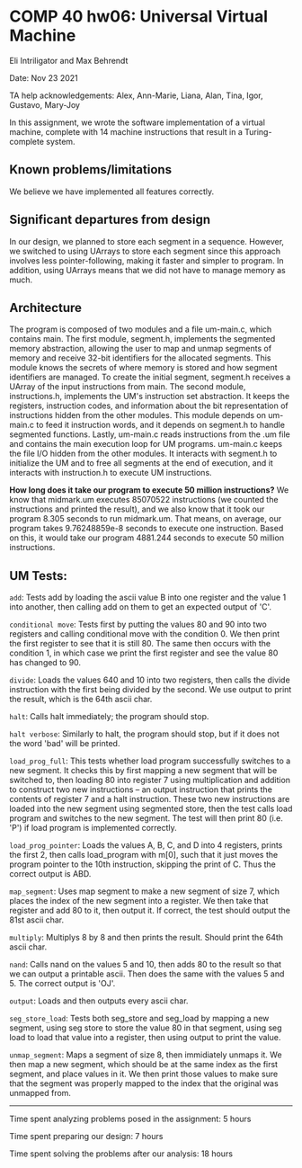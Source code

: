 # COMP 40 hw06: Universal Virtual Machine

Eli Intriligator and Max Behrendt

Date: Nov 23 2021

TA help acknowledgements:
    Alex, Ann-Marie, Liana, Alan, Tina, Igor, Gustavo, Mary-Joy

In this assignment, we wrote the software implementation of a
virtual machine, complete with 14 machine instructions that
result in a Turing-complete system.

## Known problems/limitations

We believe we have implemented all features correctly.

## Significant departures from design

In our design, we planned to store each segment in a sequence. However,
we switched to using UArrays to store each segment since this approach
involves less pointer-following, making it faster and simpler to
program. In addition, using UArrays means that we did not have to
manage memory as much.

## Architecture

The program is composed of two modules and a file um-main.c, which
contains main. The first module, segment.h, implements the segmented
memory abstraction, allowing the user to map and unmap segments of
memory and receive 32-bit identifiers for the allocated segments. This
module knows the secrets of where memory is stored and how segment
identifiers are managed. To create the initial segment, segment.h
receives a UArray of the input instructions from main. The second
module, instructions.h, implements the UM's instruction set
abstraction. It keeps the registers, instruction codes, and information
about the bit representation of instructions hidden from the other
modules. This module depends on um-main.c to feed it instruction words,
and it depends on segment.h to handle segmented functions. Lastly,
um-main.c reads instructions from the .um file and contains the main
execution loop for UM programs. um-main.c keeps the file I/O hidden
from the other modules. It interacts with segment.h to initialize
the UM and to free all segments at the end of execution, and it
interacts with instruction.h to execute UM instructions.

**How long does it take our program to execute 50 million instructions?**
We know that midmark.um executes 85070522 instructions (we counted the
instructions and printed the result), and we also know that it took our
program 8.305 seconds to run midmark.um. That means, on average, our
program takes 9.76248859e-8 seconds to execute one instruction. Based
on this, it would take our program 4881.244 seconds to execute 50
million instructions.

## UM Tests:

`add`: Tests add by loading the ascii value B into one register and
the value 1 into another, then calling add on them to get an
expected output of 'C'.

`conditional move`: Tests first by putting the values 80 and 90 into
two registers and calling conditional move with the condition 0. We
then print the first register to see that it is still 80. The same then
occurs with the condition 1, in which case we print the first register
and see the value 80 has changed to 90.

`divide`: Loads the values 640 and 10 into two registers, then calls
the divide instruction with the first being divided by the second.
We use output to print the result, which is the 64th ascii char.

`halt`: Calls halt immediately; the program should stop.

`halt verbose`: Similarly to halt, the program should stop, but if it
does not the word 'bad' will be printed.

`load_prog_full`: This tests whether load program successfully switches
to a new segment. It checks this by first mapping a new segment that
will be switched to, then loading 80 into register 7 using
multiplication and addition to construct two new instructions – an
output instruction that prints the contents of register 7 and a halt
instruction. These two new instructions are loaded into the new segment
using segmented store, then the test calls load program and switches to
the new segment. The test will then print 80 (i.e. 'P') if load program
is implemented correctly.

`load_prog_pointer`: Loads the values A, B, C, and D into 4 registers,
prints the first 2, then calls load_program with m[0], such that
it just moves the program pointer to the 10th instruction, skipping
the print of C. Thus the correct output is ABD.

`map_segment`: Uses map segment to make a new segment of size 7, which
places the index of the new segment into a register. We then take that
register and add 80 to it, then output it. If correct, the test should
output the 81st ascii char.

`multiply`: Multiplys 8 by 8 and then prints the result. Should print the
64th ascii char.

`nand`: Calls nand on the values 5 and 10, then adds 80 to the result
so that we can output a printable ascii. Then does the same with the
values 5 and 5. The correct output is 'OJ'.

`output`: Loads and then outputs every ascii char.

`seg_store_load`: Tests both seg_store and seg_load by mapping a new
segment, using seg store to store the value 80 in that segment,
using seg load to load that value into a register, then using
output to print the value.

`unmap_segment`: Maps a segment of size 8, then immidiately unmaps it.
We then map a new segment, which should be at the same index as the
first segment, and place values in it. We then print those values
to make sure that the segment was properly mapped to the index
that the original was unmapped from.

---

Time spent analyzing problems posed in the assignment:
    5 hours

Time spent preparing our design:
    7 hours

Time spent solving the problems after our analysis:
    18 hours
